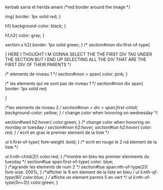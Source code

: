 kerbab sarra et herida amani 
/*red border around the image */

img{
    border: 1px solid red;
}

h1{
    background-color: black;
}

h1,h2{
    color: gray;
}

section.s h2{
    border: 1px solid green;
}
/* section#mon div:first-of-type{
    
}
HERE I THOUGHT I M GONNA SELECT THE THE FIRST DIV TAG
UNDER THE SECTION BUT I END UP SELECTING 
ALL THE DIV THAT ARE THE FIRST DIV OF THEIR PARENTS 
*/

/* elements de niveau 1 */
section#mon > span{
    color: pink;
}

/* les elements qui ne sont pas de niveau 1 */
section#mon div span{
    border: 1px solid red;

}

/*les elements de niveau 2 */
section#mon > div > span:first-child{
    background-color: yellow; 
}
/* change color when hovoring on wednesday */

section#wed h2:hover{
color:green;
}
/* change color when hovoring on monday or tuesday */
section#mon h2:hover, section#tue h2:hover{
    color: red;
}
/* ecrit en gras le premier element de la liste */

ul li:first-of-type{
    font-weight :bold;
}
/* ecrit en rouge le 2 nd element de la liste */

ul li:nth-child(2){
    color:red;
}
/*montre en bleu les premier elemnents du tuesday */
section#tue span:first-of-type{
  color: blue;  
}
/*agrandir les elements de num 2 */
section#tue span:nth-of-type(2){
    font-size: 200%;
}
/*afficher le 9 em element de la liste en bleu */
ul li:nth-of-type(9){
    color:blue;
}
/* affiche un element parmis 5 en vert */
ul li:nth-of-type(5n+3){
    color:green;
}
